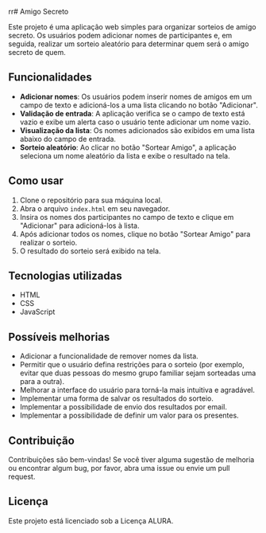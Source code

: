 rr# Amigo Secreto

Este projeto é uma aplicação web simples para organizar sorteios de amigo secreto. Os usuários podem adicionar nomes de participantes e, em seguida, realizar um sorteio aleatório para determinar quem será o amigo secreto de quem.

## Funcionalidades

* **Adicionar nomes**: Os usuários podem inserir nomes de amigos em um campo de texto e adicioná-los a uma lista clicando no botão "Adicionar".
* **Validação de entrada**: A aplicação verifica se o campo de texto está vazio e exibe um alerta caso o usuário tente adicionar um nome vazio.
* **Visualização da lista**: Os nomes adicionados são exibidos em uma lista abaixo do campo de entrada.
* **Sorteio aleatório**: Ao clicar no botão "Sortear Amigo", a aplicação seleciona um nome aleatório da lista e exibe o resultado na tela.

## Como usar

1.  Clone o repositório para sua máquina local.
2.  Abra o arquivo `index.html` em seu navegador.
3.  Insira os nomes dos participantes no campo de texto e clique em "Adicionar" para adicioná-los à lista.
4.  Após adicionar todos os nomes, clique no botão "Sortear Amigo" para realizar o sorteio.
5.  O resultado do sorteio será exibido na tela.

## Tecnologias utilizadas

* HTML
* CSS
* JavaScript

## Possíveis melhorias

* Adicionar a funcionalidade de remover nomes da lista.
* Permitir que o usuário defina restrições para o sorteio (por exemplo, evitar que duas pessoas do mesmo grupo familiar sejam sorteadas uma para a outra).
* Melhorar a interface do usuário para torná-la mais intuitiva e agradável.
* Implementar uma forma de salvar os resultados do sorteio.
* Implementar a possibilidade de envio dos resultados por email.
* Implementar a possibilidade de definir um valor para os presentes.

## Contribuição

Contribuições são bem-vindas! Se você tiver alguma sugestão de melhoria ou encontrar algum bug, por favor, abra uma issue ou envie um pull request.

## Licença

Este projeto está licenciado sob a Licença ALURA.
